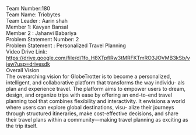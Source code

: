 Team Number:180 <br>
Team Name: Triobytes <br>
Team Leader : Aarin shah <br>
Member 1: Kavyan Bansal <br>
Member 2 : Jahanvi Babariya  <br>
Problem Statement Number: 2 <br>
Problem Statement : Personalized Travel Planning <br>
Video Drive Link: https://drive.google.com/file/d/1fo_H8XTpflRw3tMRFKTmRO3JOVMB3kSb/view?usp=drivesdk <br>
Overall Vision <br>
The overarching vision for GlobeTrotter is to become a personalized,
intelligent, and collaborative platform that transforms the way individu-
als plan and experience travel. The platform aims to empower users to
dream, design, and organize trips with ease by offering an end-to-end
travel planning tool that combines flexibility and interactivity.
It envisions a world where users can explore global destinations, visu-
alize their journeys through structured itineraries, make cost-effective
decisions, and share their travel plans within a community—making
travel planning as exciting as the trip itself.
